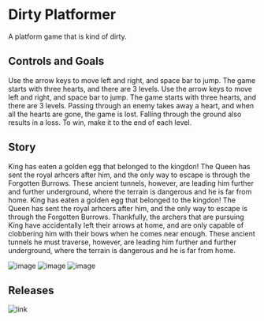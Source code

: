 # Dirty Platformer 
A platform game that is kind of dirty. 
## Controls and Goals 
Use the arrow keys to move left and right, and space bar to jump. The game starts with three hearts, and there are 3 levels. Use the arrow keys to move left and right, and space bar to jump. The game starts with three hearts, and there are 3 levels. Passing through an enemy takes away a heart, and when all the hearts are gone, the game is lost. Falling through the ground also results in a loss. To win, make it to the end of each level. 
## Story 
King has eaten a golden egg that belonged to the kingdon! The Queen has sent the royal arhcers after him, and the only way to escape is through the Forgotten Burrows. These ancient tunnels, however, are leading him further and further underground, where the terrain is dangerous and he is far from home. King has eaten a golden egg that belonged to the kingdon! The Queen has sent the royal arhcers after him, and the only way to escape is through the Forgotten Burrows. Thankfully, the archers that are pursuing King have accidentally left their arrows at home, and are only capable of clobbering him with their bows when he comes near enough. These ancient tunnels he must traverse, however, are leading him further and further underground, where the terrain is dangerous and he is far from home.

![image](https://github.com/rcoppe7250/screenshots/blob/master/screenshot2.PNG?raw=true)
![image](https://github.com/rcoppe7250/screenshots/blob/master/screenshot3.PNG?raw=true)
![image](https://github.com/rcoppe7250/screenshots/blob/master/screenshot4.PNG?raw=true)
## Releases
![link](https://github.com/rcoppe7250/dirty-platforms/releases/tag/game)
